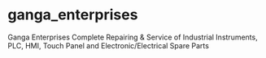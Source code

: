 # ganga_enterprises
Ganga Enterprises Complete Repairing &amp; Service of Industrial Instruments, PLC, HMI, Touch Panel and Electronic/Electrical Spare Parts
